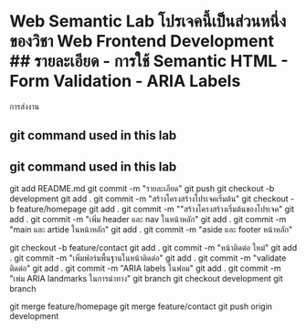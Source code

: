 # Web Semantic Lab โปรเจคนี้เป็นส่วนหนึ่งของวิชา Web Frontend Development ## รายละเอียด - การใช้ Semantic HTML - Form Validation - ARIA Labels 

การส่งงาน 
## git command used in this lab



## git command used in this lab

git add README.md
git commit -m "รายละเอียด" 
git push
git checkout -b development
git add .
git commit -m "สร้างโครงสร้างโปรเจคเริ่มต้น"
git checkout -b feature/homepage
git add .
git commit -m ""สร้างโครงสร้างเริ่มต้นของโปรเจค" 
git add .
git commit -m "เพิ่ม header และ nav ในหน้าหลัก" 
git add .
git commit -m "main และ artide ในหน้าหลัก" 
git add .
git commit -m "aside และ footer หน้าหลัก" 

git checkout -b feature/contact
git add .
git commit -m "หน้าติดต่อ ใหม่" 
git add .
git commit -m "เพิ่มฟอร์มพื้นฐานในหน้าติดต่อ" 
git add . 
git commit -m "validate ติดต่อ" 
git add .
git commit -m "ARIA labels ในฟอม" 
git add .
git commit -m "เพ่ม ARIA landmarks ในการนําทาง" 
git branch
git checkout development
git branch


git merge feature/homepage 
git merge feature/contact 
git push origin development 
